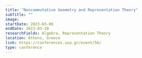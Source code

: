 ```yaml
---
title: "Noncommutative Geometry and Representation Theory"
subTitle: ""
image:
startDate: 2023-03-06
endDate: 2023-03-10
researchFields: Algebra, Representation Theory
location: Athens, Greece
link: https://conferences.uoa.gr/event/56/
type: conference
---
```

